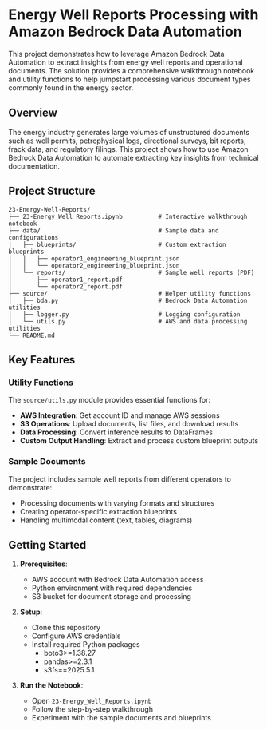 # Energy Well Reports Processing with Amazon Bedrock Data Automation

This project demonstrates how to leverage Amazon Bedrock Data Automation to extract insights from energy well reports and operational documents. The solution provides a comprehensive walkthrough notebook and utility functions to help jumpstart processing various document types commonly found in the energy sector.

## Overview

The energy industry generates large volumes of unstructured documents such as well permits, petrophysical logs, directional surveys, bit reports, frack data, and regulatory filings. This project shows how to use Amazon Bedrock Data Automation to automate extracting key insights from technical documentation. 

## Project Structure

```
23-Energy-Well-Reports/
├── 23-Energy_Well_Reports.ipynb          # Interactive walkthrough notebook
├── data/                                 # Sample data and configurations
│   ├── blueprints/                       # Custom extraction blueprints
│   │   ├── operator1_engineering_blueprint.json
│   │   └── operator2_engineering_blueprint.json
│   └── reports/                          # Sample well reports (PDF)
│       ├── operator1_report.pdf
│       └── operator2_report.pdf
├── source/                               # Helper utility functions
│   ├── bda.py                            # Bedrock Data Automation utilities
│   ├── logger.py                         # Logging configuration
│   └── utils.py                          # AWS and data processing utilities
└── README.md                           
```

## Key Features

### Utility Functions

The `source/utils.py` module provides essential functions for:

- **AWS Integration**: Get account ID and manage AWS sessions
- **S3 Operations**: Upload documents, list files, and download results
- **Data Processing**: Convert inference results to DataFrames
- **Custom Output Handling**: Extract and process custom blueprint outputs

### Sample Documents

The project includes sample well reports from different operators to demonstrate:
- Processing documents with varying formats and structures
- Creating operator-specific extraction blueprints
- Handling multimodal content (text, tables, diagrams)

## Getting Started

1. **Prerequisites**:
   - AWS account with Bedrock Data Automation access
   - Python environment with required dependencies
   - S3 bucket for document storage and processing

2. **Setup**:
   - Clone this repository
   - Configure AWS credentials
   - Install required Python packages 
      - boto3>=1.38.27 
      - pandas>=2.3.1
      - s3fs==2025.5.1

3. **Run the Notebook**:
   - Open `23-Energy_Well_Reports.ipynb`
   - Follow the step-by-step walkthrough
   - Experiment with the sample documents and blueprints
